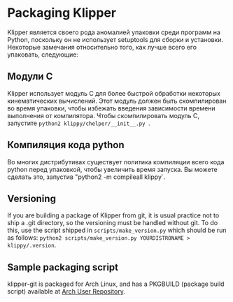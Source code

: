 # Packaging Klipper

Klipper является своего рода аномалией упаковки среди программ на Python, поскольку он не использует setuptools для сборки и установки. Некоторые замечания относительно того, как лучше всего его упаковать, следующие:

## Модули C

Klipper использует модуль C для более быстрой обработки некоторых кинематических вычислений. Этот модуль должен быть скомпилирован во время упаковки, чтобы избежать введения зависимости времени выполнения от компилятора. Чтобы скомпилировать модуль C, запустите `python2 klippy/chelper/__init__.py `.

## Компиляция кода python

Во многих дистрибутивах существует политика компиляции всего кода python перед упаковкой, чтобы увеличить время запуска. Вы можете сделать это, запустив "python2 -m compileall klippy`.

## Versioning

If you are building a package of Klipper from git, it is usual practice not to ship a .git directory, so the versioning must be handled without git. To do this, use the script shipped in `scripts/make_version.py` which should be run as follows: `python2 scripts/make_version.py YOURDISTRONAME > klippy/.version`.

## Sample packaging script

klipper-git is packaged for Arch Linux, and has a PKGBUILD (package build script) available at [Arch User Repository](https://aur.archlinux.org/cgit/aur.git/tree/PKGBUILD?h=klipper-git).
